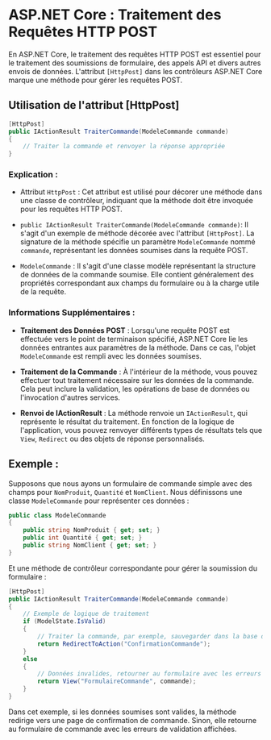 # ASP.NET Core : Traitement des Requêtes HTTP POST

En ASP.NET Core, le traitement des requêtes HTTP POST est essentiel pour le traitement des soumissions de formulaire, des appels API et divers autres envois de données. L'attribut `[HttpPost]` dans les contrôleurs ASP.NET Core marque une méthode pour gérer les requêtes POST.

## Utilisation de l'attribut [HttpPost]

```csharp
[HttpPost]
public IActionResult TraiterCommande(ModeleCommande commande)
{
    // Traiter la commande et renvoyer la réponse appropriée
}
```

### Explication :

- Attribut `HttpPost` : Cet attribut est utilisé pour décorer une méthode dans une classe de contrôleur, indiquant que la méthode doit être invoquée pour les requêtes HTTP POST.

- `public IActionResult TraiterCommande(ModeleCommande commande)`: Il s'agit d'un exemple de méthode décorée avec l'attribut `[HttpPost]`. La signature de la méthode spécifie un paramètre `ModeleCommande` nommé `commande`, représentant les données soumises dans la requête POST.

- `ModeleCommande` : Il s'agit d'une classe modèle représentant la structure de données de la commande soumise. Elle contient généralement des propriétés correspondant aux champs du formulaire ou à la charge utile de la requête.

### Informations Supplémentaires :

- **Traitement des Données POST** : Lorsqu'une requête POST est effectuée vers le point de terminaison spécifié, ASP.NET Core lie les données entrantes aux paramètres de la méthode. Dans ce cas, l'objet `ModeleCommande` est rempli avec les données soumises.

- **Traitement de la Commande** : À l'intérieur de la méthode, vous pouvez effectuer tout traitement nécessaire sur les données de la commande. Cela peut inclure la validation, les opérations de base de données ou l'invocation d'autres services.

- **Renvoi de IActionResult** : La méthode renvoie un `IActionResult`, qui représente le résultat du traitement. En fonction de la logique de l'application, vous pouvez renvoyer différents types de résultats tels que `View`, `Redirect` ou des objets de réponse personnalisés.

## Exemple :

Supposons que nous ayons un formulaire de commande simple avec des champs pour `NomProduit`, `Quantité` et `NomClient`. Nous définissons une classe `ModeleCommande` pour représenter ces données :

```csharp
public class ModeleCommande
{
    public string NomProduit { get; set; }
    public int Quantité { get; set; }
    public string NomClient { get; set; }
}
```

Et une méthode de contrôleur correspondante pour gérer la soumission du formulaire :

```csharp
[HttpPost]
public IActionResult TraiterCommande(ModeleCommande commande)
{
    // Exemple de logique de traitement
    if (ModelState.IsValid)
    {
        // Traiter la commande, par exemple, sauvegarder dans la base de données
        return RedirectToAction("ConfirmationCommande");
    }
    else
    {
        // Données invalides, retourner au formulaire avec les erreurs de validation
        return View("FormulaireCommande", commande);
    }
}
```

Dans cet exemple, si les données soumises sont valides, la méthode redirige vers une page de confirmation de commande. Sinon, elle retourne au formulaire de commande avec les erreurs de validation affichées. 